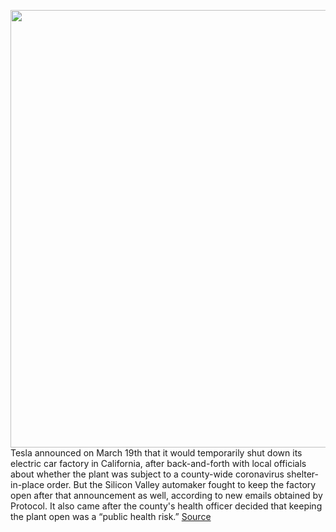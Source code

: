 <img src='https://cdn.vox-cdn.com/thumbor/VAnP1fysSdMDzOd0m-oeBLxAYew=/0x0:2040x1360/1200x800/filters:focal(857x517:1183x843)/cdn.vox-cdn.com/uploads/chorus_image/image/66583461/sokane_181116_3101_fremont_0063.0.jpg' width='700px' /><br/>
Tesla announced on March 19th that it would temporarily shut down its electric car factory in California, after back-and-forth with local officials about whether the plant was subject to a county-wide coronavirus shelter-in-place order. But the Silicon Valley automaker fought to keep the factory open after that announcement as well, according to new emails obtained by Protocol. It also came after the county's health officer decided that keeping the plant open was a “public health risk.”
<a href='https://www.theverge.com/2020/3/31/21201651/tesla-fremont-factory-covid-19-coronavirus-shutdown-shelter-in-place'> Source <a/>